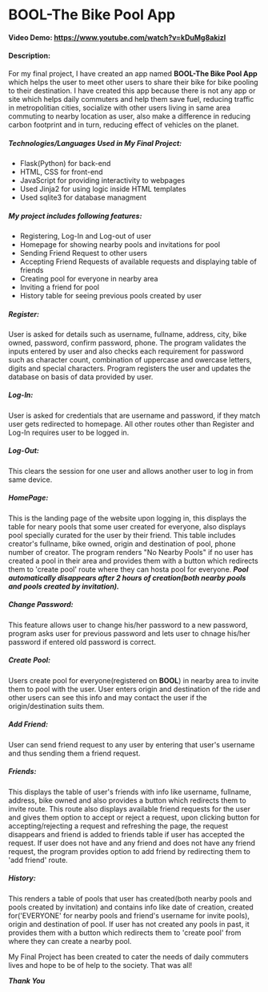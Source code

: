 # BOOL-The Bike Pool App
#### Video Demo:  https://www.youtube.com/watch?v=kDuMg8akizI
#### Description:
For my final project, I have created an app named **BOOL-The Bike Pool App** which helps the user to meet other users to share their bike for bike pooling to their destination. I have created this app because there is not any app or site which helps daily commuters and help them save fuel, reducing traffic in metropolitian cities, socialize with other users living in same area commuting to nearby location as user, also make a difference in reducing carbon footprint and in turn, reducing effect of vehicles on the planet.

##### Technologies/Languages Used in My Final Project:
- Flask(Python) for back-end
- HTML, CSS for front-end
- JavaScript for providing interactivity to webpages
- Used Jinja2 for using logic inside HTML templates
- Used sqlite3 for database managment

##### My project includes following features:
- Registering, Log-In and Log-out of user
- Homepage for showing nearby pools and invitations for pool
- Sending Friend Request to other users
- Accepting Friend Requests of available requests and displaying table of friends
- Creating pool for everyone in nearby area
- Inviting a friend for pool
- History table for seeing previous pools created by user

##### Register:
User is asked for details such as username, fullname, address, city, bike owned, password, confirm password, phone. The program validates the inputs entered by user and also checks each requirement for password such as character count, combination of uppercase and owercase letters, digits and special characters. Program registers the user and updates the database on basis of data provided by user.

##### Log-In:
User is asked for credentials that are username and password, if they match user gets redirected to homepage. All other routes other than Register and Log-In requires user to be logged in.

##### Log-Out:
This clears the session for one user and allows another user to log in from same device.

##### HomePage:
This is the landing page of the website upon logging in, this displays the table for neary pools that some user created for everyone, also displays pool specially curated for the user by their friend. This table includes creator's fullname, bike owned, origin and destination of pool, phone number of creator. The program renders "No Nearby Pools" if no user has created a pool in their area and provides them with a button which redirects them to 'create pool' route where they can hosta pool for everyone. ***Pool automatically disappears after 2 hours of creation(both nearby pools and pools created by invitation).***

##### Change Password:
This feature allows user to change his/her password to a new password, program asks user for previous password and lets user to chnage his/her password if entered old password is correct.

##### Create Pool:
Users create pool for everyone(registered on **BOOL**) in nearby area to invite them to pool with the user. User enters origin and destination of the ride and other users can see this info and may contact the user if the origin/destination suits them.

##### Add Friend:
User can send friend request to any user by entering that user's username and thus sending them a friend request.

##### Friends:
This displays the table of user's friends with info like username, fullname, address, bike owned and also provides a button which redirects them to invite route. This route also displays available friend requests for the user and gives them option to accept or reject a request, upon clicking button for accepting/rejecting a request and refreshing the page, the request disappears and friend is added to friends table if user has accepted the request. If user does not have and any friend and does not have any friend request, the program provides option to add friend by redirecting them to 'add friend' route.

##### History:
This renders a table of pools that user has created(both nearby pools and pools created by invitation) and contains info like date of creation, created for('EVERYONE' for nearby pools and friend's username for invite pools), origin and destination of pool. If user has not created any pools in past, it provides them with a button which redirects them to 'create pool' from where they can create a nearby pool.

My Final Project has been created to cater the needs of daily commuters lives and hope to be of help to the society. That was all!

***Thank You***